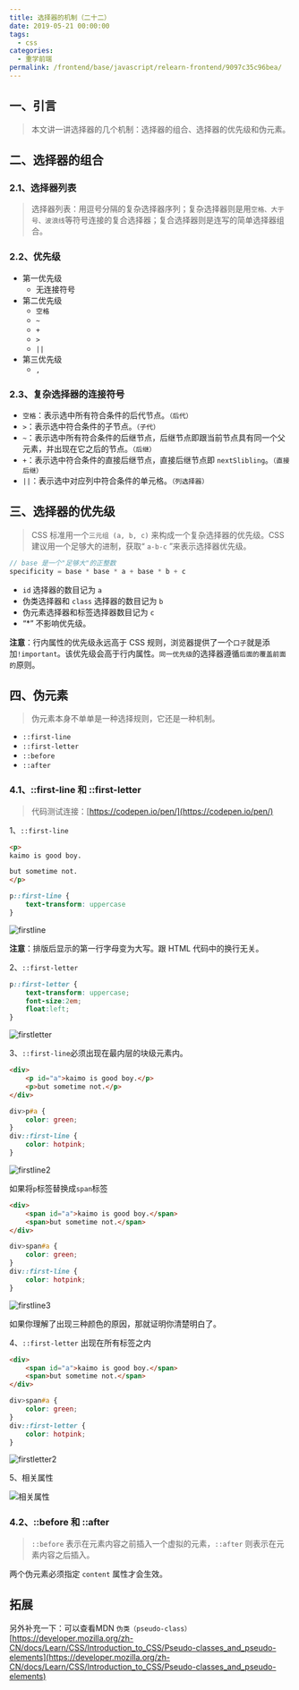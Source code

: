 ```yaml
---
title: 选择器的机制（二十二）
date: 2019-05-21 00:00:00
tags: 
  - css
categories: 
  - 重学前端
permalink: /frontend/base/javascript/relearn-frontend/9097c35c96bea/
---
```


## 一、引言

> 本文讲一讲选择器的几个机制：选择器的组合、选择器的优先级和伪元素。

## 二、选择器的组合

### 2.1、选择器列表

> 选择器列表：用逗号分隔的复杂选择器序列；复杂选择器则是用`空格、大于号、波浪线`等符号连接的复合选择器；复合选择器则是连写的简单选择器组合。

### 2.2、优先级

- 第一优先级
  + 无连接符号
- 第二优先级
  + `空格`
  + `~`
  + `+`
  + `>`
  + `||`
- 第三优先级
  + `,`

### 2.3、复杂选择器的连接符号

- `空格`：表示选中所有符合条件的后代节点。`（后代）`
- `>`：表示选中符合条件的子节点。`（子代）`
- `~`：表示选中所有符合条件的后继节点，后继节点即跟当前节点具有同一个父元素，并出现在它之后的节点。`（后继）`
- `+`：表示选中符合条件的直接后继节点，直接后继节点即 `nextSlibling`。`（直接后继）`
- `||`：表示选中对应列中符合条件的单元格。`（列选择器）`

## 三、选择器的优先级

> CSS 标准用一个`三元组 (a, b, c)` 来构成一个复杂选择器的优先级。CSS 建议用一个足够大的进制，获取“ `a-b-c` ”来表示选择器优先级。

```js
// base 是一个"足够大"的正整数
specificity = base * base * a + base * b + c
```

- `id` 选择器的数目记为 `a`
- 伪类选择器和 `class` 选择器的数目记为 `b`
- 伪元素选择器和标签选择器数目记为 `c`
- “*” 不影响优先级。

**注意**：行内属性的优先级永远高于 CSS 规则，浏览器提供了一个`口子`就是添加`!important`。该优先级会高于行内属性。`同一优先级`的选择器遵循`后面的覆盖前面的`原则。

## 四、伪元素

> 伪元素本身不单单是一种选择规则，它还是一种机制。

- `::first-line`
- `::first-letter`
- `::before`
- `::after`

### 4.1、::first-line 和 ::first-letter

> 代码测试连接：[https://codepen.io/pen/](https://codepen.io/pen/)

1、`::first-line`

```html
<p>
kaimo is good boy.

but sometime not.
</p>
```

```css
p::first-line {
    text-transform: uppercase
}
```

![firstline](./img22/firstline.png)

**注意**：排版后显示的第一行字母变为大写。跟 HTML 代码中的换行无关。

2、`::first-letter`

```css
p::first-letter {
    text-transform: uppercase;
    font-size:2em;
    float:left;
}
```

![firstletter](./img22/firstletter.png)

3、`::first-line`必须出现在最内层的块级元素内。

```html
<div>
    <p id="a">kaimo is good boy.</p>
    <p>but sometime not.</p>
</div>
```

```css
div>p#a {
    color: green;
}
div::first-line {
    color: hotpink;
}
```

![firstline2](./img22/firstline2.png)

如果将`p`标签替换成`span`标签

```html
<div>
    <span id="a">kaimo is good boy.</span>
    <span>but sometime not.</span>
</div>
```

```css
div>span#a {
    color: green;
}
div::first-line {
    color: hotpink;
}
```

![firstline3](./img22/firstline3.png)

如果你理解了出现三种颜色的原因，那就证明你清楚明白了。

4、`::first-letter` 出现在所有标签之内

```html
<div>
    <span id="a">kaimo is good boy.</span>
    <span>but sometime not.</span>
</div>
```

```css
div>span#a {
    color: green;
}
div::first-letter {
    color: hotpink;
}
```

![firstletter2](./img22/firstletter2.png)

5、相关属性

![相关属性](https://static001.geekbang.org/resource/image/6e/48/6e050ee9f7a0b1657388271cceb0c548.png)

### 4.2、::before 和 ::after

> `::before` 表示在元素内容之前插入一个虚拟的元素，`::after` 则表示在元素内容之后插入。

两个伪元素必须指定 `content` 属性才会生效。

## 拓展

另外补充一下：可以查看MDN `伪类（pseudo-class）`[https://developer.mozilla.org/zh-CN/docs/Learn/CSS/Introduction_to_CSS/Pseudo-classes_and_pseudo-elements](https://developer.mozilla.org/zh-CN/docs/Learn/CSS/Introduction_to_CSS/Pseudo-classes_and_pseudo-elements)
